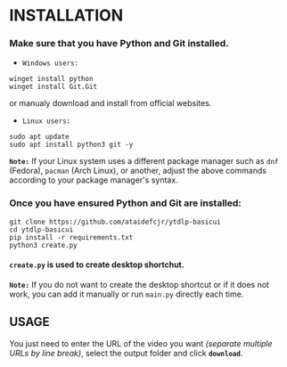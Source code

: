 # ****INSTALLATION****
### Make sure that you have Python and Git installed.
* `Windows users:` 
```
winget install python
winget install Git.Git
```
or manualy download and install from official websites.
* `Linux users:` 
```
sudo apt update
sudo apt install python3 git -y
```
**`Note:`** If your Linux system uses a different package manager such as `dnf` (Fedora), `pacman` (Arch Linux), or another, adjust the above commands according to your package manager's syntax.

### Once you have ensured Python and Git are installed:
```
git clone https://github.com/ataidefcjr/ytdlp-basicui
cd ytdlp-basicui
pip install -r requirements.txt
python3 create.py
```
#### `create.py` is used to create desktop shortchut.
**`Note:`** If you do not want to create the desktop shortcut or if it does not work, you can add it manually or run `main.py` directly each time.

## USAGE
You just need to enter the URL of the video you want *(separate multiple URLs by line break)*, select the output folder and click **`download`**.